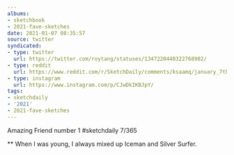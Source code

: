 ```yaml
---
albums:
- sketchbook
- 2021-fave-sketches
date: 2021-01-07 08:35:57
source: twitter
syndicated:
- type: twitter
  url: https://twitter.com/roytang/statuses/1347220440322768902/
- type: reddit
  url: https://www.reddit.com/r/SketchDaily/comments/ksaamq/january_7th_icicles/gifukm2/
- type: instagram
  url: https://www.instagram.com/p/CJwDkIKBJpY/
tags:
- sketchdaily
- '2021'
- 2021-fave-sketches
---
```


Amazing Friend number 1 #sketchdaily 7/365

** When I was young, I always mixed up Iceman and Silver Surfer.